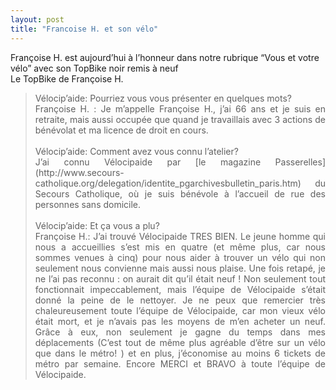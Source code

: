 ```yaml
---
layout: post
title: "Francoise H. et son vélo"
---
```



Françoise H. est aujourd’hui à l’honneur dans notre rubrique “Vous et votre vélo” avec son TopBike noir remis à neuf
<br/>
Le TopBike de Françoise H.
<blockquote style="text-align: justify;" markdown="1">Vélocip’aide: Pourriez vous vous présenter en quelques mots?<br/>
Françoise H. : Je m’appelle Françoise H., j’ai 66 ans et je suis en retraite, mais aussi occupée que quand je travaillais avec 3 actions de bénévolat et ma licence de droit en cours.<br/><br/>
Vélocip’aide: Comment avez vous connu l’atelier?<br/>
J’ai connu Vélocipaide par [le magazine Passerelles](http://www.secours-catholique.org/delegation/identite_pgarchivesbulletin_paris.htm) du Secours Catholique, où je suis bénévole à l’accueil de rue des personnes sans domicile.<br/><br/>
Vélocip’aide: Et ça vous a plu?<br/>
Françoise H.: J’ai trouvé Vélocipaide TRES BIEN. Le jeune homme qui nous a accueillies s’est mis en quatre (et même plus, car nous sommes venues à cinq) pour nous aider à trouver un vélo qui non seulement nous convienne mais aussi nous plaise. Une fois retapé, je ne l’ai pas reconnu : on aurait dit qu’il était neuf ! Non seulement tout fonctionnait impeccablement, mais l’équipe de Vélocipaide s’était donné la peine de le nettoyer.
Je ne peux que remercier très chaleureusement toute l’équipe de Vélocipaide, car mon vieux vélo était mort, et je n’avais pas les moyens de m’en acheter un neuf. Grâce à eux, non seulement je gagne du temps dans mes déplacements (C’est tout de même plus agréable d’être sur un vélo que dans le métro! ) et en plus, j’économise au moins 6 tickets de métro par semaine. Encore MERCI et BRAVO à toute l’équipe de Vélocipaide.
</blockquote>

